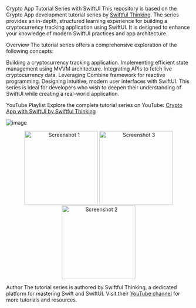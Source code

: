 Crypto App Tutorial Series with SwiftUI
This repository is based on the Crypto App development tutorial series by [Swiftful Thinking](https://www.youtube.com/@SwiftfulThinking). The series provides an in-depth, structured learning experience for building a cryptocurrency tracking application using SwiftUI. It is designed to enhance your knowledge of modern SwiftUI practices and app architecture.

Overview
The tutorial series offers a comprehensive exploration of the following concepts:

Building a cryptocurrency tracking application.
Implementing efficient state management using MVVM architecture.
Integrating APIs to fetch live cryptocurrency data.
Leveraging Combine framework for reactive programming.
Designing intuitive, modern user interfaces with SwiftUI.
This series is ideal for developers who wish to deepen their understanding of SwiftUI while creating a real-world application.

YouTube Playlist
Explore the complete tutorial series on YouTube:
[Crypto App with SwiftUI by Swiftful Thinking](https://www.youtube.com/playlist?list=PLwvDm4Vfkdphbc3bgy_LpLRQ9DDfFGcFu)

![image](https://github.com/user-attachments/assets/8414239c-0c36-484d-9155-252cafcf1d5f)

<p align="center">
  <img src="https://github.com/user-attachments/assets/cf175706-558a-4b66-be7b-9214eda9edf4" alt="Screenshot 1" width="200"/>
  <img src="https://github.com/user-attachments/assets/78937549-2ddf-4618-9108-13e264a6ad9e" alt="Screenshot 3" width="200"/>
  <img src="https://github.com/user-attachments/assets/40042ae7-553d-4bf7-abdb-c86df006ed5b" alt="Screenshot 2" width="200"/>
</p>

Author
The tutorial series is authored by Swiftful Thinking, a dedicated platform for mastering Swift and SwiftUI. Visit their [YouTube channel](https://www.youtube.com/@SwiftfulThinking) for more tutorials and resources.

